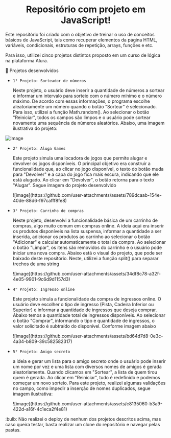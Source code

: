 <h1 align="center"> Repositório com projeto em JavaScript! </h1>

<p>Este repositório foi criado com o objetivo de treinar o uso de conceitos básicos de JavaScript, tais como recuperar elementos da página HTML, variáveis, condicionais, estruturas de repetição, arrays, funções e etc.</p>

<p>Para isso, utilizei cinco projetos distintos proposto em um curso de lógica na plataforma Alura.</p>

:page_facing_up: Projetos desenvolvidos

- `1° Projeto: Sorteador de números`
  <p>Neste projeto, o usuário deve inserir a quantidade de números a sortear e informar um intervalo para sorteio com o número mínimo e o número máximo. De acordo com essas informações, o programa escolhe aleatoriamente um número quando o botão "Sortear" é selecionado. Para isso, utilizei a função Math.random(). Ao selecionar o botão "Reiniciar", todos os campos são limpos e o usuário pode sortear novamente uma sequência de números aleatórios. Abaixo, uma imagem ilustrativa do projeto:</p> 
 ![image](https://github.com/user-attachments/assets/07254df5-9957-4897-ba5a-7d0cdfc059ea)

- `2° Projeto: Aluga Games`
  <p>Este projeto simula uma locadora de jogos que permite alugar e devolver os jogos disponíveis. O principal objetivo era construir a funcionalidade que, ao clicar no jogo disponível, o texto do botão muda para "Devolver" e a capa do jogo fica mais escura, indicando que ele está alugado. Ao clicar em "Devolver", o botão retorna para o texto "Alugar". Segue imagem do projeto desenvolvido</p>
  ![image](https://github.com/user-attachments/assets/789dcaab-154e-40de-88d6-f97cafff8fe8)

- `3° Projeto: Carrinho de compras`
  <p>Neste projeto, desenvolvi a funcionalidade básica de um carrinho de compras, algo muito comum em compras online. A ideia aqui era inserir os produtos disponíveis na lista suspensa, informar a quantidade a ser inserida, adicionar os produtos ao carrinho ao selecionar o botão "Adicionar" e calcular automaticamente o total da compra. Ao selecionar o botão "Limpar", os itens são removidos do carrinho e o usuário pode iniciar uma nova compra. Abaixo está o visual do projeto, que pode ser baixado deste repositório. Neste, utilizei a função split() para separar trechos de uma string</p>
   ![image](https://github.com/user-attachments/assets/34df8c78-a32f-4e05-9901-9c6d9d1157d3)

- `4° Projeto: Ingresso online`
  <p>Este projeto simula a funcionalidade da compra de ingressos online. O usuário deve escolher o tipo de ingresso (Pista, Cadeira Inferior ou Superior) e informar a quantidade de ingressos que deseja comprar. Abaixo temos a quantidade total de ingressos disponíveis. Ao selecionar o botão "Comprar", informando o tipo e quantidade de ingressos, o valor solicitado é subtraído do disponível. Conforme imagem abaixo</p>
  ![image](https://github.com/user-attachments/assets/bd64d7d8-0e3c-4a34-b809-39c582582317)

- `5° Projeto: Amigo secreto`
  <p>a ideia e gerar um lista para o amigo secreto onde o usuário pode inserir um nome por vez e uma lista com diversos nomes de amigos é gerada aleatoriamente. Quando clicamos em "Sortear", a lista de quem tirou quem é gerada. Ao clicar em "Reiniciar", tudo é redefinido e podemos começar um novo sorteio. Para este projeto, realizei algumas validações no campo, como impedir a inserção de nomes duplicados, segue imagem ilustrativa:</p>
    ![image](https://github.com/user-attachments/assets/c8135060-b3a9-422d-a16f-4c1eca2f4e81)

<p>:bulb: Não realizei o deploy de nenhum dos projetos descritos acima, mas caso queira testar, basta realizar um clone do repositório e navegar pelas pastas.</p>

    
